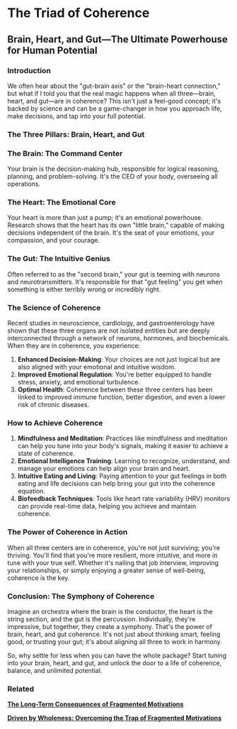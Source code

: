 # The Triad of Coherence

## **Brain, Heart, and Gut—The Ultimate Powerhouse for Human Potential**

### **Introduction**

We often hear about the "gut-brain axis" or the "brain-heart connection," but what if I told you that the real magic happens when all three—brain, heart, and gut—are in coherence? This isn't just a feel-good concept; it's backed by science and can be a game-changer in how you approach life, make decisions, and tap into your full potential.

### **The Three Pillars: Brain, Heart, and Gut**

### The Brain: The Command Center

Your brain is the decision-making hub, responsible for logical reasoning, planning, and problem-solving. It's the CEO of your body, overseeing all operations.

### The Heart: The Emotional Core

Your heart is more than just a pump; it's an emotional powerhouse. Research shows that the heart has its own "little brain," capable of making decisions independent of the brain. It's the seat of your emotions, your compassion, and your courage.

### The Gut: The Intuitive Genius

Often referred to as the "second brain," your gut is teeming with neurons and neurotransmitters. It's responsible for that "gut feeling" you get when something is either terribly wrong or incredibly right.

### **The Science of Coherence**

Recent studies in neuroscience, cardiology, and gastroenterology have shown that these three organs are not isolated entities but are deeply interconnected through a network of neurons, hormones, and biochemicals. When they are in coherence, you experience:

1. **Enhanced Decision-Making**: Your choices are not just logical but are also aligned with your emotional and intuitive wisdom.
2. **Improved Emotional Regulation**: You're better equipped to handle stress, anxiety, and emotional turbulence.
3. **Optimal Health**: Coherence between these three centers has been linked to improved immune function, better digestion, and even a lower risk of chronic diseases.

### **How to Achieve Coherence**

1. **Mindfulness and Meditation**: Practices like mindfulness and meditation can help you tune into your body's signals, making it easier to achieve a state of coherence.
2. **Emotional Intelligence Training**: Learning to recognize, understand, and manage your emotions can help align your brain and heart.
3. **Intuitive Eating and Living**: Paying attention to your gut feelings in both eating and life decisions can help bring your gut into the coherence equation.
4. **Biofeedback Techniques**: Tools like heart rate variability (HRV) monitors can provide real-time data, helping you achieve and maintain coherence.

### **The Power of Coherence in Action**

When all three centers are in coherence, you're not just surviving; you're thriving. You'll find that you're more resilient, more intuitive, and more in tune with your true self. Whether it's nailing that job interview, improving your relationships, or simply enjoying a greater sense of well-being, coherence is the key.

### **Conclusion: The Symphony of Coherence**

Imagine an orchestra where the brain is the conductor, the heart is the string section, and the gut is the percussion. Individually, they're impressive, but together, they create a symphony. That's the power of brain, heart, and gut coherence. It's not just about thinking smart, feeling good, or trusting your gut; it's about aligning all three to work in harmony.

So, why settle for less when you can have the whole package? Start tuning into your brain, heart, and gut, and unlock the door to a life of coherence, balance, and unlimited potential.

### Related

[**The Long-Term Consequences of Fragmented Motivations**](The%20Long-Term%20Consequences%20of%20Fragmented%20Motivatio%2029f5fc7893d04b16add06427e4b91221.md) 

[**Driven by Wholeness: Overcoming the Trap of Fragmented Motivations**](Driven%20by%20Wholeness%20Overcoming%20the%20Trap%20of%20Fragmen%20b4751ebf91be4e0d9c6ed2945857f088.md)